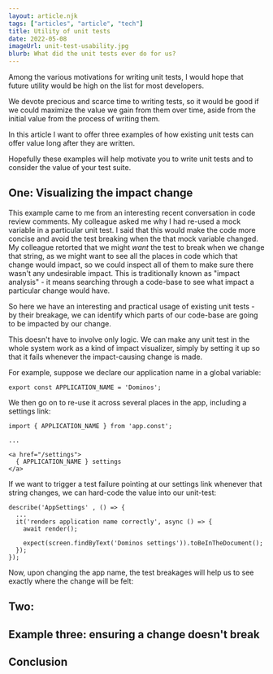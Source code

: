 ```yaml
---
layout: article.njk
tags: ["articles", "article", "tech"]
title: Utility of unit tests
date: 2022-05-08
imageUrl: unit-test-usability.jpg
blurb: What did the unit tests ever do for us?
---
```


Among the various motivations for writing unit tests, I would hope that future utility would be high on the list for most developers.

We devote precious and scarce time to writing tests, so it would be good if we could maximize the value we gain from them over time, aside from the initial value from the process of writing them.

In this article I want to offer three examples of how existing unit tests can offer value long after they are written.

Hopefully these examples will help motivate you to write unit tests and to consider the value of your test suite.

## One: Visualizing the impact change

This example came to me from an interesting recent conversation in code review comments. My colleague asked me why I had re-used a mock variable in a particular unit test. I said that this would make the code more concise and avoid the test breaking when the that mock variable changed. My colleague retorted that we might _want_ the test to break when we change that string, as we might want to see all the places in code which that change would impact, so we could inspect all of them to make sure there wasn't any undesirable impact. This is traditionally known as "impact analysis" - it means searching through a code-base to see what impact a particular change would have.

So here we have an interesting and practical usage of existing unit tests - by their breakage, we can identify which parts of our code-base are going to be impacted by our change.

This doesn't have to involve only logic. We can make any unit test in the whole system work as a kind of impact visualizer, simply by setting it up so that it fails whenever the impact-causing change is made.

For example, suppose we declare our application name in a global variable:

```
export const APPLICATION_NAME = 'Dominos';
```

We then go on to re-use it across several places in the app, including a settings link:

```
import { APPLICATION_NAME } from 'app.const';

...

<a href="/settings">
  { APPLICATION_NAME } settings
</a>
```

If we want to trigger a test failure pointing at our settings link whenever that string changes, we can hard-code the value into our unit-test:

```
describe('AppSettings' , () => {
  ...
  it('renders application name correctly', async () => {
    await render();

    expect(screen.findByText('Dominos settings')).toBeInTheDocument();
  });
});
```

Now, upon changing the app name, the test breakages will help us to see exactly where the change will be felt:

## Two:

## Example three: ensuring a change doesn't break

## Conclusion
